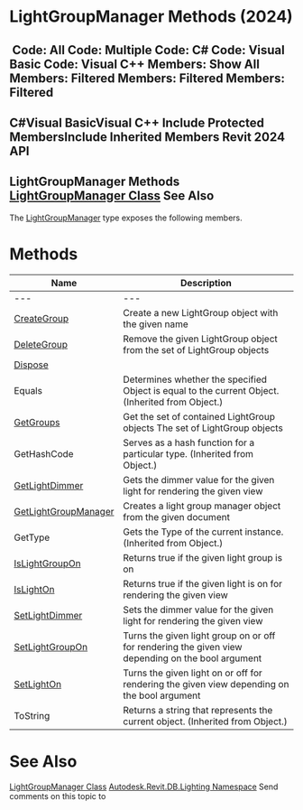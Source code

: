 # LightGroupManager Methods (2024)

﻿
 Code: All Code: Multiple Code: C# Code: Visual Basic Code: Visual C++  Members: Show All Members: Filtered Members: Filtered Members: Filtered   
---  
C#Visual BasicVisual C++
Include Protected MembersInclude Inherited Members
Revit 2024 API  
---  
LightGroupManager Methods  
[LightGroupManager Class](46515a1f-01c8-935d-2e42-dc57452d4eb9.md "LightGroupManager Class") See Also  
---  
The [LightGroupManager](46515a1f-01c8-935d-2e42-dc57452d4eb9.md "LightGroupManager Class") type exposes the following members.
# Methods
| Name | Description |
| --- | --- |
| --- | --- | --- |
| [CreateGroup](652b16ef-7f72-b079-7463-3f85575f6614.md "CreateGroup Method") | Create a new LightGroup object with the given name |
| [DeleteGroup](64437c97-488a-d75f-6159-01be84f93ba5.md "DeleteGroup Method") | Remove the given LightGroup object from the set of LightGroup objects |
| [Dispose](07383909-c881-94b0-ada2-a4037caa1888.md "Dispose Method") |
| Equals | Determines whether the specified Object is equal to the current Object. (Inherited from Object.) |
| [GetGroups](677017f7-5e44-3578-7ffe-184cc8d99d31.md "GetGroups Method") | Get the set of contained LightGroup objects The set of LightGroup objects |
| GetHashCode | Serves as a hash function for a particular type.  (Inherited from Object.) |
| [GetLightDimmer](edf4b002-99ec-1073-e150-d924a3253792.md "GetLightDimmer Method") | Gets the dimmer value for the given light for rendering the given view |
| [GetLightGroupManager](38eb96b7-6c03-3918-a914-99fa0b065851.md "GetLightGroupManager Method") | Creates a light group manager object from the given document |
| GetType | Gets the Type of the current instance. (Inherited from Object.) |
| [IsLightGroupOn](3214ec82-7ec9-ecab-e687-4e282ffe57b5.md "IsLightGroupOn Method") | Returns true if the given light group is on |
| [IsLightOn](b3ad0ab8-f465-9e6f-3194-ae5530a8892f.md "IsLightOn Method") | Returns true if the given light is on for rendering the given view |
| [SetLightDimmer](118435ea-6e2d-1299-a016-8e0f47b563c4.md "SetLightDimmer Method") | Sets the dimmer value for the given light for rendering the given view |
| [SetLightGroupOn](33b097c4-15ee-ffec-e9a9-0efdec482e12.md "SetLightGroupOn Method") | Turns the given light group on or off for rendering the given view depending on the bool argument |
| [SetLightOn](10f64022-fbdb-8a77-db6b-7d60832e6447.md "SetLightOn Method") | Turns the given light on or off for rendering the given view depending on the bool argument |
| ToString | Returns a string that represents the current object. (Inherited from Object.) |

# See Also
[LightGroupManager Class](46515a1f-01c8-935d-2e42-dc57452d4eb9.md "LightGroupManager Class")
[Autodesk.Revit.DB.Lighting Namespace](a6a04f07-7fd2-0a4e-12e7-01842ee6daaf.md "Autodesk.Revit.DB.Lighting Namespace")
Send comments on this topic to 